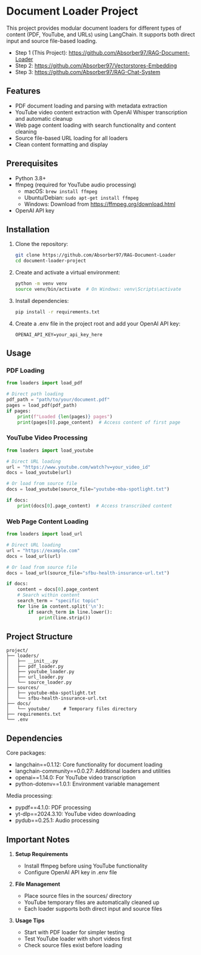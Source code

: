 # Document Loader Project

This project provides modular document loaders for different types of content (PDF, YouTube, and URLs) using LangChain. It supports both direct input and source file-based loading.

- Step 1 (This Project): https://github.com/Absorber97/RAG-Document-Loader
- Step 2: https://github.com/Absorber97/Vectorstores-Embedding
- Step 3: https://github.com/Absorber97/RAG-Chat-System

## Features

- PDF document loading and parsing with metadata extraction
- YouTube video content extraction with OpenAI Whisper transcription and automatic cleanup
- Web page content loading with search functionality and content cleaning
- Source file-based URL loading for all loaders
- Clean content formatting and display

## Prerequisites

- Python 3.8+
- ffmpeg (required for YouTube audio processing)
  - macOS: `brew install ffmpeg`
  - Ubuntu/Debian: `sudo apt-get install ffmpeg`
  - Windows: Download from https://ffmpeg.org/download.html
- OpenAI API key

## Installation

1. Clone the repository:
   ```bash
   git clone https://github.com/Absorber97/RAG-Document-Loader
   cd document-loader-project
   ```

2. Create and activate a virtual environment:
   ```bash
   python -m venv venv
   source venv/bin/activate  # On Windows: venv\Scripts\activate
   ```

3. Install dependencies:
   ```bash
   pip install -r requirements.txt
   ```

4. Create a .env file in the project root and add your OpenAI API key:
   ```plaintext
   OPENAI_API_KEY=your_api_key_here
   ```

## Usage

### PDF Loading
```python
from loaders import load_pdf

# Direct path loading
pdf_path = "path/to/your/document.pdf"
pages = load_pdf(pdf_path)
if pages:
    print(f"Loaded {len(pages)} pages")
    print(pages[0].page_content)  # Access content of first page
```

### YouTube Video Processing
```python
from loaders import load_youtube

# Direct URL loading
url = "https://www.youtube.com/watch?v=your_video_id"
docs = load_youtube(url)

# Or load from source file
docs = load_youtube(source_file="youtube-mba-spotlight.txt")

if docs:
    print(docs[0].page_content)  # Access transcribed content
```

### Web Page Content Loading
```python
from loaders import load_url

# Direct URL loading
url = "https://example.com"
docs = load_url(url)

# Or load from source file
docs = load_url(source_file="sfbu-health-insurance-url.txt")

if docs:
    content = docs[0].page_content
    # Search within content
    search_term = "specific topic"
    for line in content.split('\n'):
        if search_term in line.lower():
            print(line.strip())
```

## Project Structure
```
project/
├── loaders/
│   ├── __init__.py
│   ├── pdf_loader.py
│   ├── youtube_loader.py
│   ├── url_loader.py
│   └── source_loader.py
├── sources/
│   ├── youtube-mba-spotlight.txt
│   └── sfbu-health-insurance-url.txt
├── docs/
│   └── youtube/     # Temporary files directory
├── requirements.txt
└── .env
```

## Dependencies

Core packages:
- langchain==0.1.12: Core functionality for document loading
- langchain-community==0.0.27: Additional loaders and utilities
- openai==1.14.0: For YouTube video transcription
- python-dotenv==1.0.1: Environment variable management

Media processing:
- pypdf==4.1.0: PDF processing
- yt-dlp==2024.3.10: YouTube video downloading
- pydub==0.25.1: Audio processing

## Important Notes

1. **Setup Requirements**
   - Install ffmpeg before using YouTube functionality
   - Configure OpenAI API key in .env file

2. **File Management**
   - Place source files in the sources/ directory
   - YouTube temporary files are automatically cleaned up
   - Each loader supports both direct input and source files

3. **Usage Tips**
   - Start with PDF loader for simpler testing
   - Test YouTube loader with short videos first
   - Check source files exist before loading
